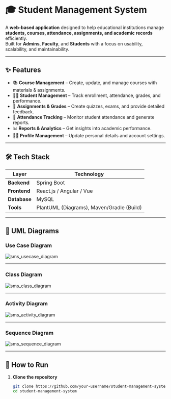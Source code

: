# 🎓 Student Management System

A **web-based application** designed to help educational institutions manage **students, courses, attendance, assignments, and academic records** efficiently.  
Built for **Admins**, **Faculty**, and **Students** with a focus on usability, scalability, and maintainability.

---

## ✨ Features

- 📚 **Course Management** – Create, update, and manage courses with materials & assignments.
- 👩‍🎓 **Student Management** – Track enrollment, attendance, grades, and performance.
- 📝 **Assignments & Grades** – Create quizzes, exams, and provide detailed feedback.
- 📅 **Attendance Tracking** – Monitor student attendance and generate reports.
- 📊 **Reports & Analytics** – Get insights into academic performance.
- 🧑‍💻 **Profile Management** – Update personal details and account settings.

---

## 🛠 Tech Stack

| Layer      | Technology |
|------------|------------|
| **Backend** | Spring Boot |
| **Frontend** | React.js / Angular / Vue |
| **Database** | MySQL |
| **Tools**    | PlantUML (Diagrams), Maven/Gradle (Build) |

---

## 📌 UML Diagrams

### **Use Case Diagram**
![sms_usecase_diagram](https://github.com/user-attachments/assets/c1d69002-b5c7-4f82-a2b1-2ab1d533b4eb)

---

### **Class Diagram**
![sms_class_diagram](https://github.com/user-attachments/assets/d781c806-e4d0-498f-ba54-46bf7a3db3c5)

---

### **Activity Diagram**
![sms_activity_diagram](https://github.com/user-attachments/assets/7cc177eb-326a-4b88-8c74-a0d74ea31ca0)

---

### **Sequence Diagram**
![sms_sequence_diagram](https://github.com/user-attachments/assets/890cb914-3bf0-4a85-8e21-73ca2c2e0201)

---

## 🚀 How to Run

1. **Clone the repository**
   ```bash
   git clone https://github.com/your-username/student-management-system.git
   cd student-management-system
